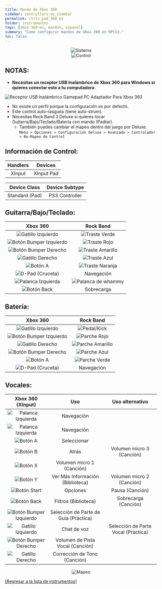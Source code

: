 ```yaml
---
title: Mando de Xbox 360
sidebar: controllers_es_sidebar
permalink: ctrls_pad_360_es
folder: instrumentos
tags: [xbox-360-es, mandos, espanol]
summary: "Como configurar mandos de Xbox 360 en RPCS3."
toc: false
---
```


<div align="center"> <img src="https://carlmylo.github.io/rb3-pc/images/instruments/plat/360.png" alt="Sistema" title="Sistema"></div>

<div align="center"> <img src="https://carlmylo.github.io/rb3-pc/images/instruments/cont/360controller.png" alt="Control" title="Control"></div>

## NOTAS:

* **Necesitas un receptor USB Inalámbrico de Xbox 360 para Windows si quieres conectar esto a tu computadora**.

![Receptor USB Inalámbrico Gamepad PC Adaptador Para Xbox 360](https://carlmylo.github.io/rb3-pc/images/btns/ctrls/360/receiver.png "Receptor USB Inalámbrico Gamepad PC Adaptador Para Xbox 360")

* No existe un perfil porque la configuración es por defecto.
* Este control auto-rasguea (tiene auto-strum).
* Necesitas Rock Band 3 Deluxe si quieres tocar Guitarra/Bajo/Teclado/Batería con mando (Padtar).
	- También puedes cambiar el mapeo dentro del juego por Deluxe.  
	`Menú > Opciones > Configuración Deluxe > Avanzado > Controlador > Re-Mapeo de Control`


## Información de Control:

| Handlers | Devices |
|:------------------:|:---------------------:|
| XInput | XInput Pad |

| Device Class | Device Subtype |
|:------------------:|:---------------------:|
| Standard (Pad) | PS3 Controller |

## Guitarra/Bajo/Teclado:

| **Xbox 360**          | **Rock Band** |
|:------------------:|:---------------------:|
| ![Gatillo Izquierdo](https://carlmylo.github.io/rb3-pc/images/btns/ctrls/360/lt.png "Gatillo Izquierdo") | ![Traste Verde](https://carlmylo.github.io/rb3-pc/images/btns/gtrs/gf.png "Traste Verde") |
| ![Botón Bumper Izquierdo](https://carlmylo.github.io/rb3-pc/images/btns/ctrls/360/lb.png "Botón Bumper Izquierdo") | ![Traste Rojo](https://carlmylo.github.io/rb3-pc/images/btns/gtrs/rf.png "Traste Rojo") |
| ![Botón Bumper Derecho](https://carlmylo.github.io/rb3-pc/images/btns/ctrls/360/rb.png "Botón Bumper Derecho") | ![Traste Amarillo](https://carlmylo.github.io/rb3-pc/images/btns/gtrs/yf.png "Traste Amarillo") |
| ![Gatillo Derecho](https://carlmylo.github.io/rb3-pc/images/btns/ctrls/360/rt.png "Gatillo Derecho") | ![Traste Azul](https://carlmylo.github.io/rb3-pc/images/btns/gtrs/bf.png "Traste Azul") |
| ![Botón A](https://carlmylo.github.io/rb3-pc/images/btns/ctrls/360/a.png "Botón A") | ![Traste Naranja](https://carlmylo.github.io/rb3-pc/images/btns/gtrs/of.png "Traste Naranja") |
| ![D-Pad (Cruceta)](https://carlmylo.github.io/rb3-pc/images/btns/ctrls/360/dp.png "D-Pad (Cruceta)") | Navegación |
| ![Palanca Izquierda](https://carlmylo.github.io/rb3-pc/images/btns/ctrls/360/ls.png "Palanca Izquierda") | ![Palanca de whammy](https://carlmylo.github.io/rb3-pc/images/btns/gtrs/wb.png "Palanca de whammy") |
| ![Botón Back](https://carlmylo.github.io/rb3-pc/images/btns/ctrls/360/back.png "Botón Back") | Sobrecarga |

## Batería:

| **Xbox 360**          | **Rock Band** |
|:------------------:|:---------------------:|
| ![Gatillo Izquierdo](https://carlmylo.github.io/rb3-pc/images/btns/ctrls/360/lt.png "Gatillo Izquierdo") | ![Pedal/Kick](https://carlmylo.github.io/rb3-pc/images/btns/drms/rb/kp.png "Pedal/Kick") |
| ![Botón Bumper Izquierdo](https://carlmylo.github.io/rb3-pc/images/btns/ctrls/360/lb.png "Botón Bumper Izquierdo") | ![Parche Rojo](https://carlmylo.github.io/rb3-pc/images/btns/drms/rb/rp.png "Parche Rojo") |
| ![Gatillo Derecho](https://carlmylo.github.io/rb3-pc/images/btns/ctrls/360/rt.png "Gatillo Derecho") | ![Parche Amarillo](https://carlmylo.github.io/rb3-pc/images/btns/drms/rb/yp.png "Parche Amarillo") |
| ![Botón Bumper Derecho](https://carlmylo.github.io/rb3-pc/images/btns/ctrls/360/rb.png "Botón Bumper Derecho") | ![Parche Azul](https://carlmylo.github.io/rb3-pc/images/btns/drms/rb/bp.png "Parche Azul") |
| ![Botón A](https://carlmylo.github.io/rb3-pc/images/btns/ctrls/360/a.png "Botón A") | ![Parche Verde](https://carlmylo.github.io/rb3-pc/images/btns/drms/rb/gp.png "Parche Verde") |
| ![D-Pad (Cruceta)](https://carlmylo.github.io/rb3-pc/images/btns/ctrls/360/dp.png "D-Pad (Cruceta)") | Navegación |

## Vocales:

| **Xbox 360 (XInput)** | **Uso**                         | **Uso alternativo**         |
|:---------------------:|:-------------------------------:|:-------------------:|
| ![Palanca Izquierda](https://carlmylo.github.io/rb3-pc/images/btns/ctrls/360/ls.png "Palanca Izquierda") | Navegación | |
| ![Palanca Izquierda](https://carlmylo.github.io/rb3-pc/images/btns/ctrls/360/dp.png "D-Pad (Cruceta)") | Navegación | |
| ![Botón A](https://carlmylo.github.io/rb3-pc/images/btns/ctrls/360/a.png "Botón A") | Seleccionar | |
| ![Botón B](https://carlmylo.github.io/rb3-pc/images/btns/ctrls/360/b.png "Botón B") | Atrás | Volumen micro 3 (Canción) |
| ![Botón X](https://carlmylo.github.io/rb3-pc/images/btns/ctrls/360/x.png "Botón X") | Volumen micro 1 (Canción) | |
| ![Botón Y](https://carlmylo.github.io/rb3-pc/images/btns/ctrls/360/y.png "Botón Y") | Ver Más Información (Biblioteca) | Volumen micro 2 (Canción) |
| ![Botón Start](https://carlmylo.github.io/rb3-pc/images/btns/ctrls/360/start.png "Botón Start") | Opciones | Pausa (Canción) |
| ![Botón Back](https://carlmylo.github.io/rb3-pc/images/btns/ctrls/360/back.png "Botón Back") | Filtros (Biblioteca) | Sobrecarga (Canción) |
| ![Botón Bumper Izquierdo](https://carlmylo.github.io/rb3-pc/images/btns/ctrls/360/lb.png "Botón Bumper Izquierdo") | Selección de Parte de Guía (Práctica) | |
| ![Gatillo Izquierdo](https://carlmylo.github.io/rb3-pc/images/btns/ctrls/360/lt.png "Gatillo Izquierdo") | Chat de voz | Selección de Parte Vocal (Práctica) |
| ![Botón Bumper Derecho](https://carlmylo.github.io/rb3-pc/images/btns/ctrls/360/rb.png "Botón Bumper Derecho") | Volumen de Pista Vocal (Canción) | |
| ![Gatillo Derecho](https://carlmylo.github.io/rb3-pc/images/btns/ctrls/360/rt.png "Gatillo Derecho") | Corrección de Tono (Canción) | |

<div align="center"> <img src="https://carlmylo.github.io/rb3-pc/images/instruments/maps/padxboxmapping.png" alt="Mapeo" title="Mapeo"></div>

[[Regresar a la lista de instrumentos]](https://carlmylo.github.io/rb3-pc/ctrls_es#lista-de-instrumentos)

